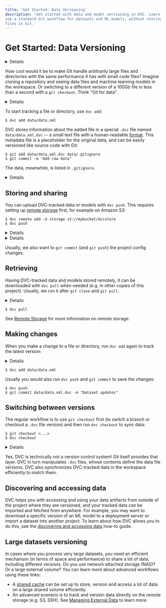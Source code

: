 ```yaml
---
title: 'Get Started: Data Versioning'
description: 'Get started with data and model versioning in DVC. Learn how to
use a standard Git workflow for datasets and ML models, without storing large
files in Git.'
---
```


# Get Started: Data Versioning

<details>

### 🎬 Click to watch a video intro.

https://youtu.be/kLKBcPonMYw

</details>

How cool would it be to make Git handle arbitrarily large files and directories
with the same performance it has with small code files? Imagine cloning a
repository and seeing data files and machine learning models in the workspace.
Or switching to a different version of a 100Gb file in less than a second with a
`git checkout`. Think "Git for data".

<details>

### ⚙️ Expand to get an example dataset.

Having initialized a project in the previous section, we can get the data file
(which we'll be using later) like this:

```cli
$ dvc get https://github.com/iterative/dataset-registry \
          get-started/data.xml -o data/data.xml
```

<admon type="info">

We use the fancy `dvc get` command to jump ahead a bit and show how a Git repo
becomes a source for datasets or models — what we call a [data registry].
`dvc get` can download any file or directory tracked in a <abbr>DVC
repository</abbr>.

[data registry]: /doc/use-cases/data-registry

</admon>

</details>

To start tracking a file or directory, use `dvc add`:

```cli
$ dvc add data/data.xml
```

DVC stores information about the added file in a special `.dvc` file named
`data/data.xml.dvc` -- a small text file with a human-readable [format]. This
metadata file is a placeholder for the original data, and can be easily
versioned like source code with Git:

```cli
$ git add data/data.xml.dvc data/.gitignore
$ git commit -m "Add raw data"
```

The data, meanwhile, is listed in `.gitignore`.

<details id="add-click-to-see-what-happens-under-the-hood">

### 💡 Click to see what happens under the hood.

`dvc add` moved the data to the project's <abbr>cache</abbr>, and
<abbr>linked</abbr> it back to the <abbr>workspace</abbr>. The `.dvc/cache`
should look like this:

```
.dvc/cache
└── 22
    └── a1a2931c8370d3aeedd7183606fd7f
```

The hash value of the `data.xml` file we just added (`22a1a29...`) determines
the cache path shown above. And if you check `data/data.xml.dvc`, you will find
it there too:

```yaml
outs:
  - md5: 22a1a2931c8370d3aeedd7183606fd7f
    path: data.xml
```

</details>

[format]: /doc/user-guide/project-structure/dvc-files

## Storing and sharing

You can upload DVC-tracked data or models with `dvc push`. This requires setting
up [remote storage] first, for example on Amazon S3:

[remote storage]: /doc/user-guide/data-management/remote-storage

```cli
$ dvc remote add -d storage s3://mybucket/dvcstore
$ dvc push
```

<details>

### ⚠️ That didn't work!

Instead of the S3 remote in the next block, use this "local remote" (another
directory in the local file system) to try `dvc push`:

<toggle>
<tab title="Mac/Linux">

```cli
$ mkdir /tmp/dvcstore
$ dvc remote add -d myremote /tmp/dvcstore
```

</tab>
<tab title="Windows (Cmd)">

```cli
$ mkdir %TEMP%/dvcstore
$ dvc remote add -d myremote %TEMP%\dvcstore
```

</tab>
</toggle>

<admon type="info">

DVC supports many remote [storage types], including Amazon S3, SSH, Google
Drive, Azure Blob Storage, and HDFS.

[storage types]:
  /doc/user-guide/data-management/remote-storage#supported-storage-types

</admon>

</details>

<details id="push-click-to-see-what-happens-under-the-hood">

### 💡 Click to see what happens under the hood.

`dvc push` copied the data <abbr>cached</abbr> locally to the remote storage we
set up earlier. The remote storage directory should look like this:

```
.../dvcstore
└── 22
    └── a1a2931c8370d3aeedd7183606fd7f
```

If you prefer to keep human-readable filenames, you can use [cloud versioning].

[cloud versioning]: /doc/user-guide/data-management/cloud-versioning

</details>

Usually, we also want to `git commit` (and `git push`) the project config
changes.

## Retrieving

Having DVC-tracked data and models stored remotely, it can be downloaded with
`dvc pull` when needed (e.g. in other copies of this <abbr>project</abbr>).
Usually, we run it after `git clone` and `git pull`.

<details>

### ⚙️ Expand to delete locally cached data.

If you've run `dvc push` successfully, empty the <abbr>cache</abbr> and delete
`data/data.xml` for `dvc pull` to have an effect:

<toggle>
<tab title="Mac/Linux">

```cli
$ rm -rf .dvc/cache
$ rm -f data/data.xml
```

</tab>
<tab title="Windows (Cmd)">

```cli
$ rmdir .dvc\cache
$ del data\data.xml
```

</tab>
</toggle>

</details>

```cli
$ dvc pull
```

<admon icon="book">

See [Remote Storage] for more information on remote storage.

</admon>

## Making changes

When you make a change to a file or directory, run `dvc add` again to track the
latest version:

<details>

### ⚙️ Expand to make some changes.

Let's say we obtained more data from some external source. We can pretend this
is the case by doubling the dataset:

<toggle>
<tab title="Mac/Linux">

```cli
$ cp data/data.xml /tmp/data.xml
$ cat /tmp/data.xml >> data/data.xml
```

</tab>
<tab title="Windows (Cmd)">

```cli
$ copy data\data.xml %TEMP%\data.xml
$ type %TEMP%\data.xml >> data\data.xml
```

</tab>
</toggle>

</details>

```cli
$ dvc add data/data.xml
```

Usually you would also run `dvc push` and `git commit` to save the changes:

```cli
$ dvc push
$ git commit data/data.xml.dvc -m "Dataset updates"
```

## Switching between versions

The regular workflow is to use `git checkout` first (to switch a branch or
checkout a `.dvc` file version) and then run `dvc checkout` to sync data:

```cli
$ git checkout <...>
$ dvc checkout
```

<details>

### ⚙️ Expand to get the previous version of the dataset.

Let's go back to the original version of the data:

```cli
$ git checkout HEAD~1 data/data.xml.dvc
$ dvc checkout
```

Let's commit it (no need to do `dvc push` this time since this original version
of the dataset was already saved):

```cli
$ git commit data/data.xml.dvc -m "Revert dataset updates"
```

</details>

Yes, DVC is technically not a version control system! Git itself provides that
layer. DVC in turn manipulates `.dvc` files, whose contents define the data file
versions. DVC also synchronizes DVC-tracked data in the <abbr>workspace</abbr>
efficiently to match them.

## Discovering and accessing data

DVC helps you with accessing and using your data artifacts from outside of the
project where they are versioned, and your tracked data can be imported and
fetched from anywhere. For example, you may want to download a specific version
of an ML model to a deployment server or import a dataset into another project.
To learn about how DVC allows you to do this, see the [discovering and accessing
data] how-to guide.

[discovering and accessing data]:
  /doc/user-guide/data-management/discovering-and-accessing-data

## Large datasets versioning

In cases where you process very large datasets, you need an efficient mechanism
(in terms of space and performance) to share a lot of data, including different
versions. Do you use network attached storage (NAS)? Or a large external volume?
You can learn more about advanced workflows using these links:

- A [shared cache](/doc/user-guide/how-to/share-a-dvc-cache) can be set up to
  store, version and access a lot of data on a large shared volume efficiently.
- An advanced scenario is to track and version data directly on the remote
  storage (e.g. S3, SSH). See [Managing External Data] to learn more.

[managing external data]:
  https://dvc.org/doc/user-guide/data-management/managing-external-data
